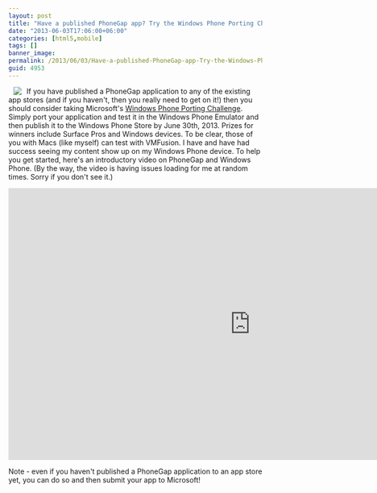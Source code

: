 ```yaml
---
layout: post
title: "Have a published PhoneGap app? Try the Windows Phone Porting Challenge"
date: "2013-06-03T17:06:00+06:00"
categories: [html5,mobile]
tags: []
banner_image: 
permalink: /2013/06/03/Have-a-published-PhoneGap-app-Try-the-Windows-Phone-Porting-Challenge
guid: 4953
---
```


<img src="https://static.raymondcamden.com/images/Homepage_phone.png" style="float:left;margin-right:10px;margin-left:10px" /> If you have published a PhoneGap application to any of the existing app stores (and if you haven't, then you really need to get on it!) then you should consider taking Microsoft's <a href="http://www.phonegapwpchallenge.com/">Windows Phone Porting Challenge</a>. Simply port your application and test it in the Windows Phone Emulator and then publish it to the Windows Phone Store by June 30th, 2013. Prizes for winners include Surface Pros and Windows devices. To be clear, those of you with Macs (like myself) can test with VMFusion. I have and have had success seeing my content show up on my Windows Phone device. To help you get started, here's an introductory video on PhoneGap and Windows Phone. (By the way, the video is having issues loading for me at random times. Sorry if you don't see it.)

<iframe style="height:540px;width:960px" src="http://channel9.msdn.com/Blogs/Interoperability/Getting-started-with-Windows-Phone-8-and-Cordova/player?w=600&h=338" frameBorder="0" scrolling="no" ></iframe>

Note - even if you haven't published a PhoneGap application to an app store yet, you can do so and then submit your app to Microsoft!